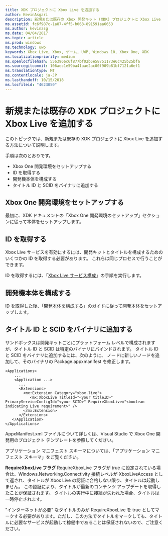 ```yaml
---
title: XDK プロジェクトに Xbox Live を追加する
author: KevinAsgari
description: 新規または既存の Xbox 開発キット (XDK) プロジェクトに Xbox Live を追加する方法について説明します。
ms.assetid: fc6f987c-1a87-4ff5-b063-891591aa6653
ms.author: kevinasg
ms.date: 04/04/2017
ms.topic: article
ms.prod: windows
ms.technology: uwp
keywords: Xbox Live, Xbox, ゲーム, UWP, Windows 10, Xbox One, XDK
ms.localizationpriority: medium
ms.openlocfilehash: 5563966c6f877bf02b5e58751173e6c425b25bfa
ms.sourcegitcommit: 106aec1e59ba41aae2ac00f909b81bf7121a6ef1
ms.translationtype: MT
ms.contentlocale: ja-JP
ms.lasthandoff: 10/15/2018
ms.locfileid: "4623050"
---
```

# <a name="add-xbox-live-to-a-new-or-existing-xdk-project"></a>新規または既存の XDK プロジェクトに Xbox Live を追加する

このトピックでは、新規または既存の XDK プロジェクトに Xbox Live を追加する方法について説明します。

手順は次のとおりです。

- Xbox One 開発環境をセットアップする
- ID を取得する
- 開発機本体を構成する
- タイトル ID と SCID をバイナリに追加する


## <a name="setup-up-your-xbox-one-development-environment"></a>Xbox One 開発環境をセットアップする
最初に、XDK ドキュメントの「Xbox One 開発環境のセットアップ」セクションに従って本体をセットアップします。

## <a name="get-your-ids"></a>ID を取得する

Xbox Live サービスを有効にするには、開発キットとタイトルを構成するためのいくつかの ID を取得する必要があります。 これらは同じプロセスで行うことができます。

ID を取得するには、「[Xbox Live サービス構成](../xbox-live-service-configuration.md)」の手順を実行します。

## <a name="configure-your-development-console"></a>開発機本体を構成する

ID を取得した後、「[開発本体を構成する](configure-your-development-console.md)」のガイドに従って開発本体をセットアップします。

## <a name="add-the-titleid-and-scid-to-your-binary"></a>タイトル ID と SCID をバイナリに追加する
サンドボックスは開発キットごとにプラットフォーム レベルで構成されますが、タイトル ID と SCID は特定のバイナリにバインドされます。 タイトル ID と SCID をバイナリに追加するには、次のように、<Extensions> ノードに新しいノードを追加して、そのバイナリの Package.appxmanifest を修正します。

```
<Applications>
    ...
    <Application ...>
      ...
      <Extensions>
        <mx:Extension Category="xbox.live">
           <mx:XboxLive TitleId="<your titleID>" PrimaryServiceConfigId="<your SCID>" RequireXboxLive="<boolean indicating Live requirement>" />
        </mx:Extension>
      </Extensions>
   </Application>
</Applications>
```

AppxManifest.xml ファイルについて詳しくは、Visual Studio で Xbox One 開発用のプロジェクト テンプレートを参照してください。

アプリケーション マニフェスト スキーマについては、「アプリケーション マニフェスト スキーマ」をご覧ください。

**RequireXboxLive フラグ** RequireXboxLive フラグが true に設定されている場合は、Windows.Networking.Connectivity 接続レベルが XboxLiveAccess として返され、タイトルが Xbox Live の認証に合格しない限り、タイトルは起動しません。 この認証により、タイトルが最新のコンテンツ アップデートを取得したことが保証されます。 タイトルの実行中に接続が失われた場合、タイトルは一時停止されます。

"インターネットが必要" なタイトルのみが RequireXboxLive を true としてマークする必要があります。ただし、この方法でタイトルをマークしても、タイトルに必要なサービスが起動して稼働中であることは保証されないので、ご注意ください。
